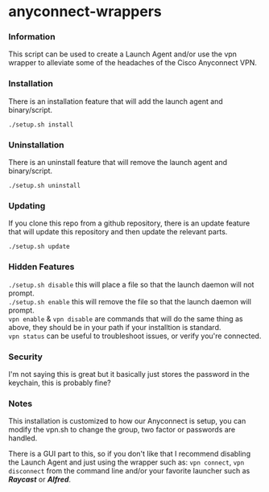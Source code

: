 # anyconnect-wrappers


### Information
This script can be used to create a Launch Agent and/or use the vpn wrapper to alleviate some of the headaches of the Cisco Anyconnect VPN.  

### Installation
There is an installation feature that will add the launch agent and binary/script.  

`./setup.sh install`

### Uninstallation
There is an uninstall feature that will remove the launch agent and binary/script.  

`./setup.sh uninstall`

### Updating
If you clone this repo from a github repository, there is an update feature that will update this repository and then update the relevant parts.  

`./setup.sh update`

### Hidden Features

`./setup.sh disable` this will place a file so that the launch daemon will not prompt.  
`./setup.sh enable` this will remove the file so that the launch daemon will prompt.  
`vpn enable` & `vpn disable` are commands that will do the same thing as above, they should be in your path if your installtion is standard.  
`vpn status` can be useful to troubleshoot issues, or verify you're connected.

### Security
I'm not saying this is great but it basically just stores the password in the keychain, this is probably fine?  

### Notes
This installation is customized to how our Anyconnect is setup, you can modify the vpn.sh to change the group, two factor or passwords are handled.  

There is a GUI part to this, so if you don't like that I recommend disabling the Launch Agent and just using the wrapper such as:
`vpn connect`, `vpn disconnect` from the command line and/or your favorite launcher such as ***Raycast*** or ***Alfred***.